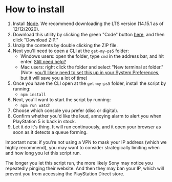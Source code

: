 # How to install

1. Install [Node](https://nodejs.org/en/). We recommend downloading the LTS version (14.15.1 as of 12/12/2020).
1. Download this utility by clicking the green "Code" button [here](https://github.com/camtheperson/get-my-ps5), and then click "Download ZIP."
1. Unzip the contents by double clicking the ZIP file.
1. Next you'll need to open a CLI at the `get-my-ps5` folder:
    * Windows users: open the folder, type `cmd` in the address bar, and hit enter. [Still need help?](https://www.itechtics.com/open-command-window-folder/#:~:text=You%20can%20open%20a%20command,be%20opened%20in%20the%20folder.)
    * Mac users: right click the folder and select "New terminal at folder." (Note: [you'll likely need to set this up in your System Preferences](https://www.techrepublic.com/article/how-to-open-a-new-terminal-window-from-any-folder-shortcut/), but it will save you a lot of time)
1. Once you have the CLI open at the `get-my-ps5` folder, install the script by running:
    * `npm install`
1. Next, you'll want to start the script by running:
    * `npm run watch`
1. Choose which console you prefer (disc or digital).
1. Confirm whether you'd like the loud, annoying alarm to alert you when PlayStation 5 is back in stock.
1. Let it do it's thing. It will run continuously, and it open your browser as soon as it detects a queue forming.

Important note: if you're not using a VPN to mask your IP address (which we highly recommend), you may want to consider strategically limiting when and how long you let this script run. 

The longer you let this script run, the more likely Sony may notice you repeatedly pinging their website. And then they may ban your IP, which will prevent you from accessing the PlayStation Direct store.